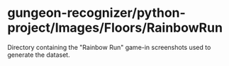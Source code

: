 # gungeon-recognizer/python-project/Images/Floors/RainbowRun

Directory containing the "Rainbow Run" game-in screenshots used to generate the dataset.